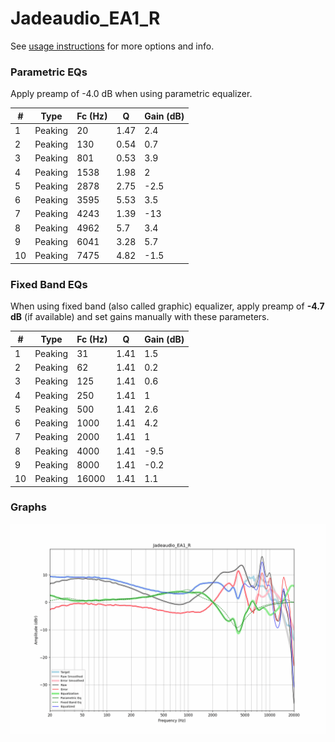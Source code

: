 # Jadeaudio_EA1_R
See [usage instructions](https://github.com/jaakkopasanen/AutoEq#usage) for more options and info.

### Parametric EQs
Apply preamp of -4.0 dB when using parametric equalizer.

|   # | Type    |   Fc (Hz) |    Q |   Gain (dB) |
|-----|---------|-----------|------|-------------|
|   1 | Peaking |        20 | 1.47 |         2.4 |
|   2 | Peaking |       130 | 0.54 |         0.7 |
|   3 | Peaking |       801 | 0.53 |         3.9 |
|   4 | Peaking |      1538 | 1.98 |         2   |
|   5 | Peaking |      2878 | 2.75 |        -2.5 |
|   6 | Peaking |      3595 | 5.53 |         3.5 |
|   7 | Peaking |      4243 | 1.39 |       -13   |
|   8 | Peaking |      4962 | 5.7  |         3.4 |
|   9 | Peaking |      6041 | 3.28 |         5.7 |
|  10 | Peaking |      7475 | 4.82 |        -1.5 |

### Fixed Band EQs
When using fixed band (also called graphic) equalizer, apply preamp of **-4.7 dB** (if available) and set gains manually with these parameters.

|   # | Type    |   Fc (Hz) |    Q |   Gain (dB) |
|-----|---------|-----------|------|-------------|
|   1 | Peaking |        31 | 1.41 |         1.5 |
|   2 | Peaking |        62 | 1.41 |         0.2 |
|   3 | Peaking |       125 | 1.41 |         0.6 |
|   4 | Peaking |       250 | 1.41 |         1   |
|   5 | Peaking |       500 | 1.41 |         2.6 |
|   6 | Peaking |      1000 | 1.41 |         4.2 |
|   7 | Peaking |      2000 | 1.41 |         1   |
|   8 | Peaking |      4000 | 1.41 |        -9.5 |
|   9 | Peaking |      8000 | 1.41 |        -0.2 |
|  10 | Peaking |     16000 | 1.41 |         1.1 |

### Graphs
![](./Jadeaudio_EA1_R.png)
